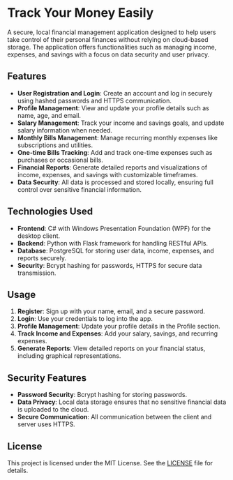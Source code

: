 # Track Your Money Easily

A secure, local financial management application designed to help users take control of their personal finances without relying on cloud-based storage. The application offers functionalities such as managing income, expenses, and savings with a focus on data security and user privacy.

## Features

- **User Registration and Login**: Create an account and log in securely using hashed passwords and HTTPS communication.
- **Profile Management**: View and update your profile details such as name, age, and email.
- **Salary Management**: Track your income and savings goals, and update salary information when needed.
- **Monthly Bills Management**: Manage recurring monthly expenses like subscriptions and utilities.
- **One-time Bills Tracking**: Add and track one-time expenses such as purchases or occasional bills.
- **Financial Reports**: Generate detailed reports and visualizations of income, expenses, and savings with customizable timeframes.
- **Data Security**: All data is processed and stored locally, ensuring full control over sensitive financial information.

## Technologies Used

- **Frontend**: C# with Windows Presentation Foundation (WPF) for the desktop client.
- **Backend**: Python with Flask framework for handling RESTful APIs.
- **Database**: PostgreSQL for storing user data, income, expenses, and reports securely.
- **Security**: Bcrypt hashing for passwords, HTTPS for secure data transmission.

## Usage

1. **Register**: Sign up with your name, email, and a secure password.
2. **Login**: Use your credentials to log into the app.
3. **Profile Management**: Update your profile details in the Profile section.
4. **Track Income and Expenses**: Add your salary, savings, and recurring expenses.
5. **Generate Reports**: View detailed reports on your financial status, including graphical representations.

## Security Features

- **Password Security**: Bcrypt hashing for storing passwords.
- **Data Privacy**: Local data storage ensures that no sensitive financial data is uploaded to the cloud.
- **Secure Communication**: All communication between the client and server uses HTTPS.

## License

This project is licensed under the MIT License. See the [LICENSE](LICENSE) file for details.
